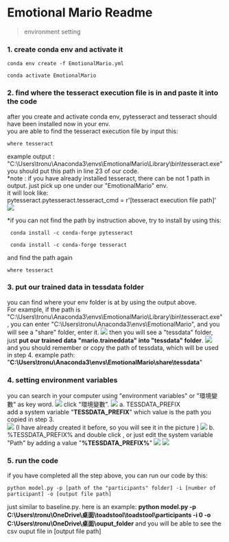 # Emotional Mario Readme

> environment setting

### 1. create conda env and activate it
```
conda env create -f EmotionalMario.yml
```
```
conda activate EmotionalMario
```

### 2. find where the tesseract execution file is in and paste it into the code
after you create and activate conda env, pytesseract and tesseract should have been installed now in your env.  
you are able to find the tesseract execution file by input this: 
```
where tesseract
```
example output : "C:\Users\tronu\Anaconda3\envs\EmotionalMario\Library\bin\tesseract.exe"  
you should put this path in line 23 of our code.  
*note : if you have already installed tesseract, there can be not 1 path in output. just pick up one under our "EmotionalMario" env.  
it will look like:   
pytesseract.pytesseract.tesseract_cmd = r'[tesseract execution file path]' 
![](https://i.imgur.com/qLYUmbW.png)

*if you can not find the path by instruction above, try to install by using this:
```
 conda install -c conda-forge pytesseract
```
```
 conda install -c conda-forge tesseract
```
and find the path again
```
where tesseract
```

### 3. put our trained data in tessdata folder
you can find where your env folder is at by using the output above.  
For example, if the path is "C:\Users\tronu\Anaconda3\envs\EmotionalMario\Library\bin\tesseract.exe", you can enter "C:\Users\tronu\Anaconda3\envs\EmotionalMario",
and you will see a "share" folder, enter it.
![](https://i.imgur.com/ZTWmYcQ.png)
then you will see a "tessdata" folder, just **put our trained data "mario.traineddata" into "tessdata" folder**.
![](https://i.imgur.com/iaucwZs.png)
and you should remember or copy the path of tessdata, which will be used in step 4.
example path: "**C:\Users\tronu\Anaconda3\envs\EmotionalMario\share\tessdata**"

### 4. setting environment variables
you can search in your computer using "environment variables" or "環境變數" as key word.
![](https://i.imgur.com/5Syi5fk.png)
click "環境變數".
![](https://i.imgur.com/s4pBWpt.png)
a. TESSDATA_PREFIX  
    add a system variable "**TESSDATA_PREFIX**" which value is the path you copied in step 3.  
    ![](https://i.imgur.com/grNR2Bm.png)
    (I have already created it before, so you will see it in the picture )
    ![](https://i.imgur.com/li7ATm4.png)
b. %TESSDATA_PREFIX%
    and double click , or just edit the system variable "Path" by adding a value "**%TESSDATA_PREFIX%**"
    ![](https://i.imgur.com/jiKnQ9Y.png)
    ![](https://i.imgur.com/2TsKvf3.png)

### 5. run the code
if you have completed all the step above, you can run our code by this:
```
python model.py -p [path of the "participants" folder] -i [number of participant] -o [output file path]
```
just similar to baseline.py.
here is an example:
**python model.py -p C:\Users\tronu\OneDrive\桌面\toadstool\toadstool\participants -i 0 -o C:\Users\tronu\OneDrive\桌面\ouput_folder**
and you will be able to see the csv ouput file in [output file path]

